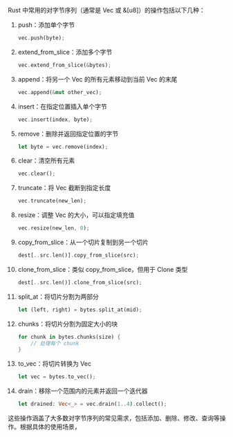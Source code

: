Rust 中常用的对字节序列（通常是 Vec<u8> 或 &[u8]）的操作包括以下几种：

1. push：添加单个字节
   ```rust
   vec.push(byte);
   ```

2. extend_from_slice：添加多个字节
   ```rust
   vec.extend_from_slice(&bytes);
   ```

3. append：将另一个 Vec<u8> 的所有元素移动到当前 Vec<u8> 的末尾
   ```rust
   vec.append(&mut other_vec);
   ```

4. insert：在指定位置插入单个字节
   ```rust
   vec.insert(index, byte);
   ```

5. remove：删除并返回指定位置的字节
   ```rust
   let byte = vec.remove(index);
   ```

6. clear：清空所有元素
   ```rust
   vec.clear();
   ```

7. truncate：将 Vec 截断到指定长度
   ```rust
   vec.truncate(new_len);
   ```

8. resize：调整 Vec 的大小，可以指定填充值
   ```rust
   vec.resize(new_len, 0);
   ```

9. copy_from_slice：从一个切片复制到另一个切片
   ```rust
   dest[..src.len()].copy_from_slice(src);
   ```

10. clone_from_slice：类似 copy_from_slice，但用于 Clone 类型
    ```rust
    dest[..src.len()].clone_from_slice(src);
    ```

11. split_at：将切片分割为两部分
    ```rust
    let (left, right) = bytes.split_at(mid);
    ```

12. chunks：将切片分割为固定大小的块
    ```rust
    for chunk in bytes.chunks(size) {
        // 处理每个 chunk
    }
    ```

13. to_vec：将切片转换为 Vec<u8>
    ```rust
    let vec = bytes.to_vec();
    ```

14. drain：移除一个范围内的元素并返回一个迭代器
    ```rust
    let drained: Vec<_> = vec.drain(1..4).collect();
    ```

这些操作涵盖了大多数对字节序列的常见需求，包括添加、删除、修改、查询等操作。根据具体的使用场景，

